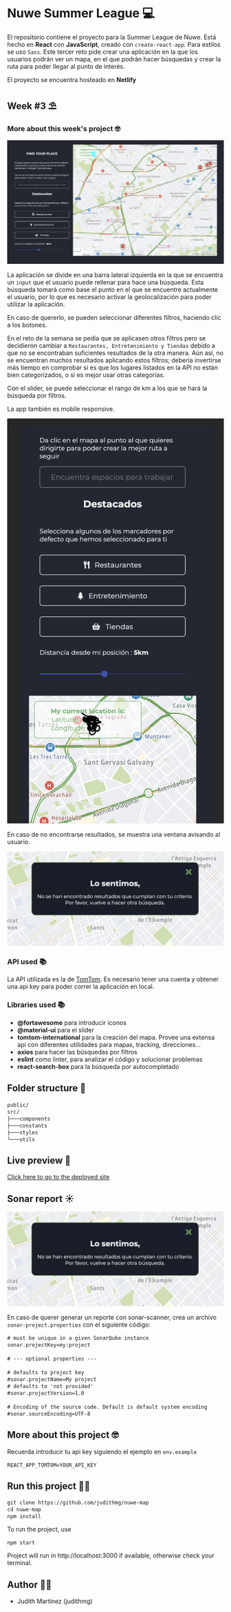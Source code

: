 # Nuwe Summer League 💻

El repositorio contiene el proyecto para la Summer League de Nuwe. Está hecho en **React** con **JavaScript**, creado con `create-react-app`. Para estilos se uso `Sass`. Este tercer reto pide crear una aplicación en la que los usuarios podrán ver un mapa, en el que podrán hacer búsquedas y crear la ruta para poder llegar al punto de interés.

El proyecto se encuentra hosteado en **Netlify**

## Week #3 ⛱

### More about this week's project 🤓

<img src="https://github.com/judithmg/nuwe-map/blob/master/public/map.png?raw=true"/>

La aplicación se divide en una barra lateral izquierda en la que se encuentra un `input` que el usuario puede rellenar para hace una búsqueda. Esta búsqueda tomará como base el punto en el que se encuentre actualmente el usuario, por lo que es necesario activar la geolocalización para poder utilizar la aplicación.

En caso de quererlo, se pueden seleccionar diferentes filtros, haciendo clic a los botones.

En el reto de la semana se pedía que se aplicasen otros filtros pero se decidieron cambiar a `Restaurantes, Entretenimiento y Tiendas` debido a que no se encontraban suficientes resultados de la otra manera. Aún así, no se encuentran muchos resultados aplicando estos filtros; debería invertirse más tiempo en comprobar si es que los lugares listados en la API no están bien categorizados, o si es mejor usar otras categorías.

Con el slider, se puede seleccionar el rango de km a los que se hará la búsqueda por filtros.

La app también es mobile responsive.

<img src="https://github.com/judithmg/nuwe-map/blob/master/public/mobile.png?raw=true"/>

En caso de no encontrarse resultados, se muestra una ventana avisando al usuario.

<img src="https://github.com/judithmg/nuwe-map/blob/master/public/notf.png?raw=true"/>

### API used 📚

La API utilizada es la de [TomTom](https://developer.tomtom.com/). Es necesario tener una cuenta y obtener una api key para poder correr la aplicación en local.

### Libraries used 📚

- **@fortawesome** para introducir iconos
- **@material-ui** para el slider
- **tomtom-international** para la creación del mapa. Provee una extensa api con diferentes utilidades para mapas, tracking, direcciones...
- **axios** para hacer las búsquedas por filtros
- **eslint** como linter, para analizar el código y solucionar problemas
- **react-search-box** para la búsqueda por autocompletado

## Folder structure 📁

```
public/
src/
├───components
├───constants
├───styles
└───utils
```

## Live preview 📳

[Click here to go to the deployed site](https://nuwe-map.netlify.app)

## Sonar report ☀

<img src="https://github.com/judithmg/nuwe-map/blob/master/public/sonar.png?raw=true"/>

En caso de querer generar un reporte con sonar-scanner, crea un archivo `sonar-project.properties` con el siguiente código:

```
# must be unique in a given SonarQube instance
sonar.projectKey=my:project

# --- optional properties ---

# defaults to project key
#sonar.projectName=My project
# defaults to 'not provided'
#sonar.projectVersion=1.0

# Encoding of the source code. Default is default system encoding
#sonar.sourceEncoding=UTF-8
```

## More about this project 🤓

Recuerda introducir tu api key siguiendo el ejemplo en `env.example`

```
REACT_APP_TOMTOM=YOUR_API_KEY
```

## Run this project 🏃‍♀️

```
git clone https://github.com/judithmg/nuwe-map
cd nuwe-map
npm install
```

To run the project, use

```
npm start
```

Project will run in http://localhost:3000 if available, otherwise check your terminal.

## Author 👩‍💻

- Judith Martínez (judithmg)
